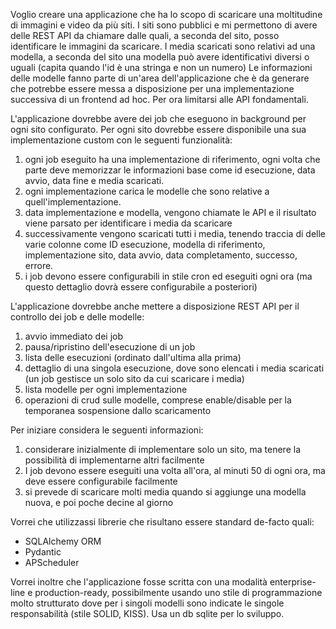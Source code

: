Voglio creare una applicazione che ha lo scopo di scaricare una moltitudine di immagini e video da più siti. 
I siti sono pubblici e mi permettono di avere delle REST API da chiamare dalle quali, a seconda del sito, 
posso identificare le immagini da scaricare. 
I media scaricati sono relativi ad una modella, a seconda del sito una modella può avere identificativi diversi o uguali (capita quando l'id è una stringa e non un numero)
Le informazioni delle modelle fanno parte di un'area dell'applicazione che è da generare che potrebbe essere messa a disposizione
per una implementazione successiva di un frontend ad hoc. Per ora limitarsi alle API fondamentali.

L'applicazione dovrebbe avere dei job che eseguono in background per ogni sito configurato. 
Per ogni sito dovrebbe essere disponibile una sua implementazione custom con le seguenti funzionalità:
 
1. ogni job eseguito ha una implementazione di riferimento, ogni volta che parte deve memorizzar le informazioni base come id esecuzione, data avvio, data fine e media scaricati. 
2. ogni implementazione carica le modelle che sono relative a quell'implementazione.
3. data implementazione e modella, vengono chiamate le API e il risultato viene parsato per identificare i media da scaricare
4. successivamente vengono scaricati tutti i media, tenendo traccia di delle varie colonne come ID esecuzione, modella di riferimento, implementazione sito, data avvio, data completamento, successo, errore. 
5. i job devono essere configurabili in stile cron ed eseguiti ogni ora (ma questo dettaglio dovrà essere configurabile a posteriori) 

L'applicazione dovrebbe anche mettere a disposizione REST API per il controllo dei job e delle modelle:
1. avvio immediato dei job
2. pausa/ripristino dell'esecuzione di un job
3. lista delle esecuzioni (ordinato dall'ultima alla prima)
4. dettaglio di una singola esecuzione, dove sono elencati i media scaricati (un job gestisce un solo sito da cui scaricare i media)
5. lista modelle per ogni implementazione
6. operazioni di crud sulle modelle, comprese enable/disable per la temporanea sospensione dallo scaricamento

Per iniziare considera le seguenti informazioni:
1. considerare inizialmente di implementare solo un sito, ma tenere la possibilità di implementarne altri facilmente
2. I job devono essere eseguiti una volta all'ora, al minuti 50 di ogni ora, ma deve essere configurabile facilmente
3. si prevede di scaricare molti media quando si aggiunge una modella nuova, e poi poche decine al giorno 

Vorrei che utilizzassi librerie che risultano essere standard de-facto quali:
- SQLAlchemy ORM
- Pydantic
- APScheduler

Vorrei inoltre che l'applicazione fosse scritta con una modalità enterprise-line e production-ready, possibilmente usando uno stile di programmazione molto strutturato dove per i singoli modelli sono indicate le singole responsabilità (stile SOLID, KISS). 
Usa un db sqlite per lo sviluppo.
